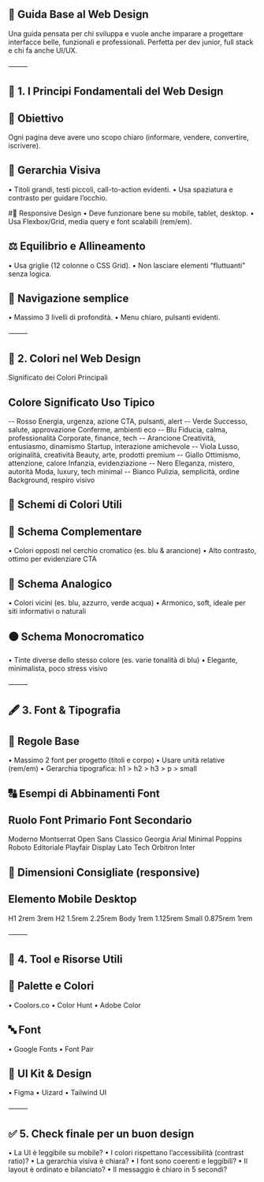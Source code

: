 ## 📘 Guida Base al Web Design

Una guida pensata per chi sviluppa e vuole anche imparare a progettare interfacce belle, funzionali e professionali. Perfetta per dev junior, full stack e chi fa anche UI/UX.

⸻

## 🧱 1. I Principi Fondamentali del Web Design

## 🎯 Obiettivo
 Ogni pagina deve avere uno scopo chiaro (informare, vendere, convertire, iscrivere).

## 👀 Gerarchia Visiva
•	Titoli grandi, testi piccoli, call-to-action evidenti.
•	Usa spaziatura e contrasto per guidare l’occhio.

#📱 Responsive Design
•	Deve funzionare bene su mobile, tablet, desktop.
•	Usa Flexbox/Grid, media query e font scalabili (rem/em).

## ⚖️ Equilibrio e Allineamento
•	Usa griglie (12 colonne o CSS Grid).
•	Non lasciare elementi “fluttuanti” senza logica.

## 🧭 Navigazione semplice
•	Massimo 3 livelli di profondità.
•	Menu chiaro, pulsanti evidenti.

⸻

## 🎨 2. Colori nel Web Design

Significato dei Colori Principali

## Colore	   Significato	                    Uso Tipico
-- Rosso	  Energia, urgenza, azione	    CTA, pulsanti, alert
-- Verde	 Successo, salute, approvazione	    Conferme, ambienti eco
-- Blu	         Fiducia, calma, professionalità    Corporate,  finance, tech
-- Arancione	 Creatività, entusiasmo, dinamismo   Startup, interazione amichevole
-- Viola	 Lusso, originalità, creatività	    Beauty, arte, prodotti premium
-- Giallo	 Ottimismo, attenzione, calore	    Infanzia, evidenziazione
-- Nero	         Eleganza, mistero, autorità	    Moda, luxury, tech minimal
-- Bianco	 Pulizia, semplicità, ordine	    Background, respiro visivo

## 🎨 Schemi di Colori Utili

## 🔹 Schema Complementare
•	Colori opposti nel cerchio cromatico (es. blu & arancione)
•	Alto contrasto, ottimo per evidenziare CTA

## 🔸 Schema Analogico
•	Colori vicini (es. blu, azzurro, verde acqua)
•	Armonico, soft, ideale per siti informativi o naturali

## ⚫ Schema Monocromatico
•	Tinte diverse dello stesso colore (es. varie tonalità di blu)
•	Elegante, minimalista, poco stress visivo

⸻

## 🖋️ 3. Font & Tipografia

## 📌 Regole Base
•	Massimo 2 font per progetto (titoli e corpo)
•	Usare unità relative (rem/em)
•	Gerarchia tipografica: h1 > h2 > h3 > p > small

## 🔠 Esempi di Abbinamenti Font

## Ruolo	Font Primario	Font Secondario
Moderno	        Montserrat	Open Sans
Classico	Georgia	         Arial
Minimal	        Poppins	         Roboto
Editoriale	Playfair Display  Lato
Tech	        Orbitron	Inter

## 📏 Dimensioni Consigliate (responsive)

## Elemento	Mobile	Desktop
H1	        2rem	3rem
H2	        1.5rem	2.25rem
Body	        1rem	1.125rem
Small	       0.875rem	 1rem

⸻

## 🧰 4. Tool e Risorse Utili

## 🎨 Palette e Colori
•	Coolors.co
•	Color Hunt
•	Adobe Color

## 🔤 Font
•	Google Fonts
•	Font Pair

## 🎨 UI Kit & Design
•	Figma
•	Uizard
•	Tailwind UI

⸻

## ✅ 5. Check finale per un buon design
•	La UI è leggibile su mobile?
•	I colori rispettano l’accessibilità (contrast ratio)?
•	La gerarchia visiva è chiara?
•	I font sono coerenti e leggibili?
•	Il layout è ordinato e bilanciato?
•	Il messaggio è chiaro in 5 secondi?


